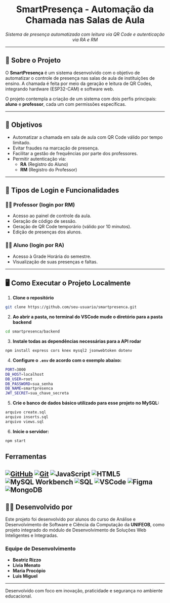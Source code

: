 <h1 align="center">
  SmartPresença - Automação da Chamada nas Salas de Aula
</h1>

<p align="center">
  <em>Sistema de presença automatizada com leitura via QR Code e autenticação via RA e RM</em>
</p>

---

## 📘 Sobre o Projeto

O **SmartPresença** é um sistema desenvolvido com o objetivo de automatizar o controle de presença nas salas de aula de instituições de ensino. A chamada é feita por meio da geração e leitura de QR Codes, integrando hardware (ESP32-CAM) e software web.

O projeto contempla a criação de um sistema com dois perfis principais: **aluno** e **professor**, cada um com permissões específicas.

---

## 🎯 Objetivos

- Automatizar a chamada em sala de aula com QR Code válido por tempo limitado.
- Evitar fraudes na marcação de presença.
- Facilitar a gestão de frequências por parte dos professores.
- Permitir autenticação via:
  - **RA** (Registro do Aluno)
  - **RM** (Registro do Professor)

---

## 👥 Tipos de Login e Funcionalidades

### 👨‍🏫 Professor (login por RM)
- Acesso ao painel de controle da aula.
- Geração de código de sessão.
- Geração de QR Code temporário (válido por 10 minutos).
- Edição de presenças dos alunos.

### 👨‍🎓 Aluno (login por RA)
- Acesso à Grade Horária do semestre.
- Visualização de suas presenças e faltas.

---

## 🖥️ Como Executar o Projeto Localmente

1. **Clone o repositório**
```bash
git clone https://github.com/seu-usuario/smartpresenca.git
```

2. **Ao abrir a pasta, no terminal do VSCode mude o diretório para a pasta backend**
```bash
cd smartpresenca/backend
```

3. **Instale todas as dependências necessárias para a API rodar**
```bash
npm install express cors knex mysql2 jsonwebtoken dotenv
```

4. **Configure o `.env` de acordo com o exemplo abaixo:**
```bash
PORT=3000
DB_HOST=localhost
DB_USER=root
DB_PASSWORD=sua_senha
DB_NAME=smartpresenca
JWT_SECRET=sua_chave_secreta
```

5. **Crie o banco de dados básico utilizado para esse projeto no MySQL:**
```bash
arquivo create.sql
arquivo inserts.sql
arquivo views.sql
```

6. **Inicie o servidor:**
```bash
npm start
```

## Ferramentas
[![GitHub](https://img.shields.io/badge/GitHub-000?style=for-the-badge&logo=github&logoColor=30A3DC)](https://docs.github.com/)
[![Git](https://img.shields.io/badge/Git-000?style=for-the-badge&logo=git&logoColor=E94D5F)](https://git-scm.com/doc) 
![JavaScript](https://img.shields.io/badge/JavaScript-F7DF1E?style=for-the-badge&logo=javascript&logoColor=black)
![HTML5](https://img.shields.io/badge/HTML5-E34F26?style=for-the-badge&logo=html5&logoColor=white)
![MySQL Workbench](https://img.shields.io/badge/MySQL_Workbench-4479A1?style=for-the-badge&logo=mysql&logoColor=white)
![SQL](https://img.shields.io/badge/SQL-003B57?style=for-the-badge&logo=database&logoColor=white)
![VSCode](https://img.shields.io/badge/VSCode-007ACC?style=for-the-badge&logo=visual-studio-code&logoColor=white)
![Figma](https://img.shields.io/badge/Figma-F24E1E?style=for-the-badge&logo=figma&logoColor=white)
![MongoDB](https://img.shields.io/badge/MongoDB-47A248?style=for-the-badge&logo=mongodb&logoColor=white)
---

## 👨‍💻 Desenvolvido por

Este projeto foi desenvolvido por alunos do curso de Análise e Desenvolvimento de Software e Ciência da Computação da **UNIFEOB**, como projeto integrado do módulo de Desenvolvimento de Soluções Web Inteligentes e Integradas.

### Equipe de Desenvolvimento

- **Beatriz Rizzo** 
- **Lívia Menato** 
- **Maria Procópio** 
- **Luis Miguel**
---

Desenvolvido com foco em inovação, praticidade e segurança no ambiente educacional.



